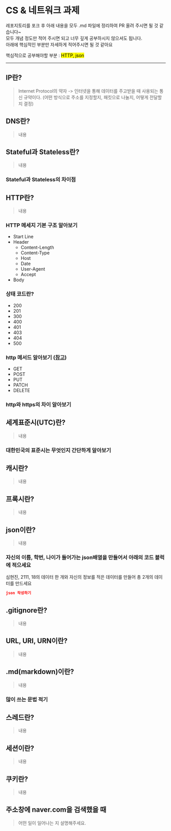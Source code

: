 # CS & 네트워크 과제

레포지토리를 포크 후 아래 내용을 모두 .md 파일에 정리하여 PR 올려 주시면 될 것 같습니다~<br>
모두 개념 정도만 적어 주시면 되고 너무 깊게 공부하시지 않으셔도 됩니다.<br>
아래에 핵심적인 부분만 자세하게 적어주시면 될 것 같아요<br>

핵심적으로 공부해야할 부분 : <mark>HTTP, json<mark><br>

- - -

## IP란?
>  Internet Protocol의 약자
> -> 인터넷을 통해 데이터를 주고받을 때 사용되는 통신 규약이다. (어떤 방식으로 주소를 지정할지, 패킷으로 나눌지, 어떻게 전달할지 결정)

## DNS란?
> 내용

## Stateful과 Stateless란?
> 내용

### Stateful과 Stateless의 차이점

## HTTP란?
> 내용
### HTTP 메세지 기본 구조 알아보기
- Start Line
- Header
  - Content-Length
  - Content-Type
  - Host
  - Date
  - User-Agent
  - Accept
- Body
### 상태 코드란?
- 200
- 201
- 300
- 400
- 401
- 403
- 404
- 500
### http 메서드 알아보기 ([참고](https://inpa.tistory.com/entry/WEB-%F0%9F%8C%90-HTTP-%EB%A9%94%EC%84%9C%EB%93%9C-%EC%A2%85%EB%A5%98-%ED%86%B5%EC%8B%A0-%EA%B3%BC%EC%A0%95-%F0%9F%92%AF-%EC%B4%9D%EC%A0%95%EB%A6%AC))
- GET
- POST
- PUT
- PATCH
- DELETE
### http와 https의 차이 알아보기

## 세계표준시(UTC)란?
> 내용
### 대한민국의 표준시는 무엇인지 **간단**하게 알아보기

## 캐시란?
> 내용

## 프록시란?
> 내용

## json이란?
> 내용
### 자신의 이름, 학번, 나이가 들어가는 json배열을 만들어서 아래의 코드 블럭에 적으세요
심현진, 2111, 18의 데이터 한 개와 자신의 정보를 적은 데이터를 만들어 총 2개의 데이터를 만드세요
```json
json 작성하기
```

## .gitignore란?
> 내용

## URL, URI, URN이란?
> 내용

## .md(markdown)이란?
> 내용
### 많이 쓰는 문법 적기

## 스레드란?
> 내용

## 세션이란?
> 내용

## 쿠키란?
> 내용

## 주소창에 naver.com을 검색했을 때
> 어떤 일이 일어나는 지 설명해주세요.
